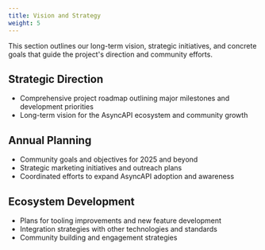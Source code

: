 ```yaml
---
title: Vision and Strategy
weight: 5
---
```


This section outlines our long-term vision, strategic initiatives, and concrete goals that guide the project's direction and community efforts.

## Strategic Direction

- Comprehensive project roadmap outlining major milestones and development priorities
- Long-term vision for the AsyncAPI ecosystem and community growth

## Annual Planning

- Community goals and objectives for 2025 and beyond
- Strategic marketing initiatives and outreach plans
- Coordinated efforts to expand AsyncAPI adoption and awareness

## Ecosystem Development

- Plans for tooling improvements and new feature development
- Integration strategies with other technologies and standards
- Community building and engagement strategies
